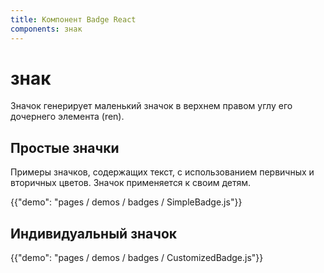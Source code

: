 ```yaml
---
title: Компонент Badge React
components: знак
---
```

# знак

<p class="description">Значок генерирует маленький значок в верхнем правом углу его дочернего элемента (ren).</p>

## Простые значки

Примеры значков, содержащих текст, с использованием первичных и вторичных цветов. Значок применяется к своим детям.

{{"demo": "pages / demos / badges / SimpleBadge.js"}}

## Индивидуальный значок

{{"demo": "pages / demos / badges / CustomizedBadge.js"}}